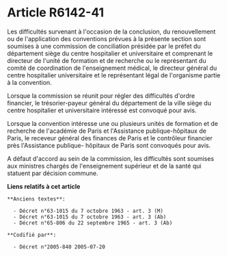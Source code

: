 # Article R6142-41

Les difficultés survenant à l'occasion de la conclusion, du renouvellement ou de l'application des conventions prévues à la
présente section sont soumises à une commission de conciliation présidée par le préfet du département siège du centre
hospitalier et universitaire et comprenant le directeur de l'unité de formation et de recherche ou le représentant du comité
de coordination de l'enseignement médical, le directeur général du centre hospitalier universitaire et le représentant légal
de l'organisme partie à la convention.

Lorsque la commission se réunit pour régler des difficultés d'ordre financier, le trésorier-payeur général du département de
la ville siège du centre hospitalier et universitaire intéressé est convoqué pour avis.

Lorsque la convention intéresse une ou plusieurs unités de formation et de recherche de l'académie de Paris et l'Assistance
publique-hôpitaux de Paris, le receveur général des finances de Paris et le contrôleur financier près l'Assistance publique-
hôpitaux de Paris sont convoqués pour avis.

A défaut d'accord au sein de la commission, les difficultés sont soumises aux ministres chargés de l'enseignement supérieur
et de la santé qui statuent par décision commune.

**Liens relatifs à cet article**

	**Anciens textes**:

	  - Décret n°63-1015 du 7 octobre 1963 - art. 3 (M)
	  - Décret n°63-1015 du 7 octobre 1963 - art. 3 (Ab)
	  - Décret n°65-806 du 22 septembre 1965 - art. 3 (Ab)

	**Codifié par**:

	  - Décret n°2005-840 2005-07-20

